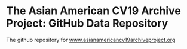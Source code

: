 # The Asian American CV19 Archive Project: GitHub Data Repository
The github repository for www.asianamericancv19archiveproject.org

